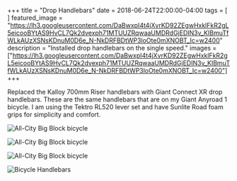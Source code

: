+++
title =  "Drop Handlebars"
date = 2018-06-24T22:00:00-04:00
tags = [ ]
featured_image = "https://lh3.googleusercontent.com/DaBwxpI4t4jXvrKD92ZEgwHxklFkR2gL5eicooBYtAS9HvCL7Qk2dvexph71MTUUZRqwaaUMDRdGjEDIN3v_KIBmuTfWLkAUzXSNsKDnuM0D6e_N-NkDRFBDtWP3loOte0mXNOBT_Ic=w2400"
description = "Installed drop handlebars on the single speed."
images = ["https://lh3.googleusercontent.com/DaBwxpI4t4jXvrKD92ZEgwHxklFkR2gL5eicooBYtAS9HvCL7Qk2dvexph71MTUUZRqwaaUMDRdGjEDIN3v_KIBmuTfWLkAUzXSNsKDnuM0D6e_N-NkDRFBDtWP3loOte0mXNOBT_Ic=w2400"]
+++

Replaced the Kalloy 700mm Riser handlebars with Giant Connect XR drop handlebars. These are the same handlebars that are on my Giant Anyroad 1 bicycle. I am using the Tektro RL520 lever set and have Sunlite Road foam grips for simplicity and comfort.


![All-City Big Block bicycle](https://lh3.googleusercontent.com/JKGhuzBvE_MoUkBr17VhaMC2As1OKZ0WD7XCzcVTlU-RqRkk7NZWtuv5TGR3lP-7pFg_u_j_h41GLtIBtKIa6NENHocDswSOO3xpMc6UEz67e29CdbXeRYCAT1MBatApq1kDYaZQWJE=w2400)

![All-City Big Block bicycle](https://lh3.googleusercontent.com/0GSHD79FCHv4Gk_Mm4w_GiUWbDNysJD1pdjVT9WaAhY8WVMsFunQWPKVgD2nTuItjo7BoE_sTkT7weKnl2osEubHC-bhDam5YnlMQ3H1FBZHd8qPcl-hIqaHLMzWwPSpm3slp9Djrqo=w2400)


![All-City Big Block bicycle](https://lh3.googleusercontent.com/yhWUDgTlSesH-1wtR3ThFoRHyK4vbQ4pXp5yo42IKW0TothJEXl68dnHgUizjG-gd2iqDnWvYOWd7y-orLQY2AjBuC9Dy33c828Daqdh-nFECY3LrOfi68DmNG0xgXBerjDeAKIF1Z4=w2400)

![Bicycle Handlebars](https://lh3.googleusercontent.com/om9k_iFhe1JY2EujqMVf2rPiYi7S1SdWjwKDO_JtbpZU-TvkCpdC8rCx-R6xHvNCkMciY1NrPrkCEDvzV1oF68b87R6lrdT7wTC1Fy5LTR5dkioG--42Srrk1M6x8D1sYgZ0xu4S1G8=w2400)
